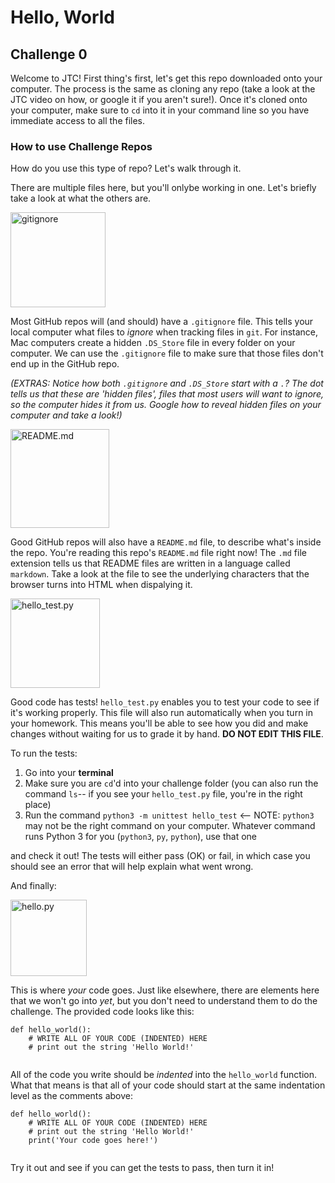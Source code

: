 # Hello, World

## Challenge 0

Welcome to JTC! First thing's first, let's get this repo downloaded onto your computer. The process is the same as cloning any repo (take a look at the JTC video on how, or google it if you aren't sure!). Once it's cloned onto your computer, make sure to `cd` into it in your command line so you have immediate access to all the files.


### How to use Challenge Repos

How do you use this type of repo? Let's walk through it.

There are multiple files here, but you'll onlybe working in one. Let's briefly take a look at what the others are.

<img width="152" alt="gitignore" src="https://user-images.githubusercontent.com/7146649/187483324-ea53270c-be38-4306-9161-8595d6e9c436.png">

Most GitHub repos will (and should) have a `.gitignore` file. This tells your local computer what files to _ignore_ when tracking files in `git`. For instance, Mac computers create a hidden `.DS_Store` file in every folder on your computer. We can use the `.gitignore` file to make sure that those files don't end up in the GitHub repo.

_(EXTRAS: Notice how both `.gitignore` and `.DS_Store` start with a `.`? The dot tells us that these are 'hidden files', files that most users will want to ignore, so the computer hides it from us. Google how to reveal hidden files on your computer and take a look!)_

<img width="158" alt="README.md" src="https://user-images.githubusercontent.com/7146649/187484169-b84be13d-ac4f-4851-b7f0-e494a6b9173f.png">

Good GitHub repos will also have a `README.md` file, to describe what's inside the repo. You're reading this repo's `README.md` file right now! The `.md` file extension tells us that README files are written in a language called `markdown`. Take a look at the file to see the underlying characters that the browser turns into HTML when dispalying it. 

<img width="143" alt="hello_test.py" src="https://user-images.githubusercontent.com/7146649/187484683-1c63c05c-bf15-4686-b54d-4b4d196a7dca.png">

Good code has tests! `hello_test.py` enables you to test your code to see if it's working properly. This file will also run automatically when you turn in your homework. This means you'll be able to see how you did and make changes without waiting for us to grade it by hand. **DO NOT EDIT THIS FILE**. 

To run the tests:

1. Go into your **terminal**
2. Make sure you are `cd`'d into your challenge folder (you can also run the command `ls`-- if you see your `hello_test.py` file, you're in the right place)
3. Run the command `python3 -m unittest hello_test` <-- NOTE: `python3` may not be the right command on your computer. Whatever command runs Python 3 for you (`python3`, `py`, `python`), use that one

and check it out! The tests will either pass (OK) or fail, in which case you should see an error that will help explain what went wrong. 

And finally:

<img width="122" alt="hello.py" src="https://user-images.githubusercontent.com/7146649/187496842-63c99047-00ad-4335-837e-4b1e2c8ee16e.png">

This is where _your_ code goes. Just like elsewhere, there are elements here that we won't go into _yet_, but you don't need to understand them to do the challenge. The provided code looks like this:

```python3
def hello_world():
    # WRITE ALL OF YOUR CODE (INDENTED) HERE
    # print out the string 'Hello World!'
    
```

All of the code you write should be _indented_ into the `hello_world` function. What that means is that all of your code should start at the same indentation level as the comments above:

```python3
def hello_world():
    # WRITE ALL OF YOUR CODE (INDENTED) HERE
    # print out the string 'Hello World!'
    print('Your code goes here!')
    
```

Try it out and see if you can get the tests to pass, then turn it in!
